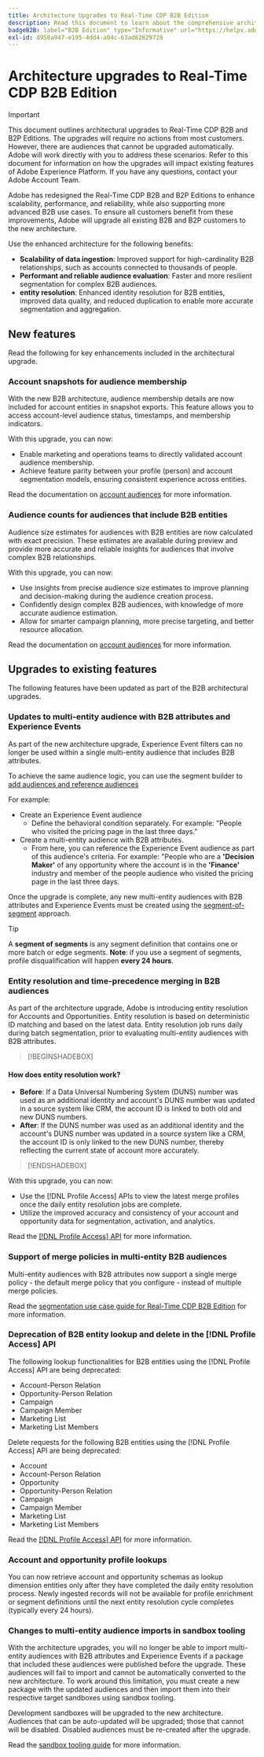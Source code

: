 ```yaml
---
title: Architecture Upgrades to Real-Time CDP B2B Edition
description: Read this document to learn about the comprehensive architecture upgrades to Real-Time CDP B2B Edition.
badgeB2B: label="B2B Edition" type="Informative" url="https://helpx.adobe.com/legal/product-descriptions/real-time-customer-data-platform-b2b-edition-prime-and-ultimate-packages.html newtab=true"
exl-id: d958a947-e195-4dd4-a04c-63ad82829728
---
```

# Architecture upgrades to Real-Time CDP B2B Edition

>[!IMPORTANT]
>
>This document outlines architectural upgrades to Real-Time CDP B2B and B2P Editions. The upgrades will require no actions from most customers. However, there are audiences that cannot be upgraded automatically. Adobe will work directly with you to address these scenarios. Refer to this document for information on how the upgrades will impact existing features of Adobe Experience Platform. If you have any questions, contact your Adobe Account Team.

Adobe has redesigned the Real-Time CDP B2B and B2P Editions to enhance scalability, performance, and reliability, while also supporting more advanced B2B use cases. To ensure all customers benefit from these improvements, Adobe will upgrade all existing B2B and B2P customers to the new architecture.

Use the enhanced architecture for the following benefits:

* **Scalability of data ingestion**: Improved support for high-cardinality B2B relationships, such as accounts connected to thousands of people. 
* **Performant and reliable audience evaluation**: Faster and more resilient segmentation for complex B2B audiences.  
* **entity resolution**: Enhanced identity resolution for B2B entities, improved data quality, and reduced duplication to enable more accurate segmentation and aggregation.  

## New features

Read the following for key enhancements included in the architectural upgrade.

### Account snapshots for audience membership

With the new B2B architecture, audience membership details are now included for account entities in snapshot exports. This feature allows you to access account-level audience status, timestamps, and membership indicators.

With this upgrade, you can now:

* Enable marketing and operations teams to directly validated account audience membership.
* Achieve feature parity between your profile (person) and account segmentation models, ensuring consistent experience across entities.

Read the documentation on [account audiences](../segmentation/types/account-audiences.md) for more information.

### Audience counts for audiences that include B2B entities

Audience size estimates for audiences with B2B entities are now calculated with exact precision. These estimates are available during preview and provide more accurate and reliable insights for audiences that involve complex B2B relationships. 

With this upgrade, you can now: 

* Use insights from precise audience size estimates to improve planning and decision-making during the audience creation process. 
* Confidently design complex B2B audiences, with knowledge of more accurate audience estimation.
* Allow for smarter campaign planning, more precise targeting, and better resource allocation.

Read the documentation on [account audiences](../segmentation/types/account-audiences.md) for more information.

## Upgrades to existing features

The following features have been updated as part of the B2B architectural upgrades.

### Updates to multi-entity audience with B2B attributes and Experience Events

As part of the new architecture upgrade, Experience Event filters can no longer be used within a single multi-entity audience that includes B2B attributes.

To achieve the same audience logic, you can use the segment builder to [add audiences and reference audiences](../segmentation/ui/segment-builder.md#adding-audiences)

For example:

* Create an Experience Event audience
  * Define the behavioral condition separately. For example: "People who visited the pricing page in the last three days."
* Create a multi-entity audience with B2B attributes.
  * From here, you can reference the Experience Event audience as part of this audience's criteria. For example: "People who are a **'Decision Maker'** of any opportunity where the account is in the **'Finance'** industry and member of the people audience who visited the pricing page in the last three days. 

Once the upgrade is complete, any new multi-entity audiences with B2B attributes and Experience Events must be created using the [segment-of-segment](../segmentation/methods/edge-segmentation.md#edge-segmentation-query-types) approach. 

>[!TIP]
>
>A **segment of segments** is any segment definition that contains one or more batch or edge segments. **Note**: if you use a segment of segments, profile disqualification will happen **every 24 hours**.

### Entity resolution and time-precedence merging in B2B audiences

As part of the architecture upgrade, Adobe is introducing entity resolution for Accounts and Opportunities. Entity resolution is based on deterministic ID matching and based on the latest data. Entity resolution job runs daily during batch segmentation, prior to evaluating multi-entity audiences with B2B attributes.

>[!BEGINSHADEBOX]

#### How does entity resolution work?

* **Before**: If a Data Universal Numbering System (DUNS) number was used as an additional identity and account's DUNS number was updated in a source system like CRM, the account ID is linked to both old and new DUNS numbers.
* **After**: If the DUNS number was used as an additional identity and the account's DUNS number was updated in a source system like a CRM, the account ID is only linked to the new DUNS number, thereby reflecting the current state of account more accurately.

>[!ENDSHADEBOX]

With this upgrade, you can now: 

* Use the [!DNL Profile Access] APIs to view the latest merge profiles once the daily entity resolution jobs are complete.
* Utilize the improved accuracy and consistency of your account and opportunity data for segmentation, activation, and analytics.

Read the [[!DNL Profile Access] API](../profile/api/entities.md) for more information.

### Support of merge policies in multi-entity B2B audiences

Multi-entity audiences with B2B attributes now support a single merge policy - the default merge policy that you configure - instead of multiple merge policies.

Read the [segmentation use case guide for Real-Time CDP B2B Edition](./segmentation/b2b.md) for more information.

### Deprecation of B2B entity lookup and delete in the [!DNL Profile Access] API

The following lookup functionalities for B2B entities using the [!DNL Profile Access] API are being deprecated:

* Account-Person Relation  
* Opportunity-Person Relation  
* Campaign  
* Campaign Member  
* Marketing List  
* Marketing List Members  

Delete requests for the following B2B entities using the [!DNL Profile Access] API are being deprecated:

* Account  
* Account-Person Relation  
* Opportunity  
* Opportunity-Person Relation  
* Campaign  
* Campaign Member  
* Marketing List  
* Marketing List Members

Read the [[!DNL Profile Access] API](../profile/api/entities.md) for more information.

### Account and opportunity profile lookups

You can now retrieve account and opportunity schemas as lookup dimension entities only after they have completed the daily entity resolution process. Newly ingested records will not be available for profile enrichment or segment definitions until the next entity resolution cycle completes (typically every 24 hours).

<!-- ### Deprecation of audience creation via API for B2B entities

Creation of audiences using B2B entities via API is being deprecated. The list of affected B2B entities include:

* Account
* Opportunity
* Account-Person Relation
* Opportunity-Person Relation
* Campaign
* Campaign Member
* Marketing List
* Marketing List Member

Read the [segment definitions endpoint API guide](../segmentation/api/segment-definitions.md) for more information. -->

### Changes to multi-entity audience imports in sandbox tooling

With the architecture upgrades, you will no longer be able to import multi-entity audiences with B2B attributes and Experience Events if a package that included these audiences were published before the upgrade. These audiences will fail to import and cannot be automatically converted to the new architecture. To work around this limitation, you must create a new package with the updated audiences and then import them into their respective target sandboxes using sandbox tooling.

Development sandboxes will be upgraded to the new architecture. Audiences that can be auto-updated will be upgraded; those that cannot will be disabled. Disabled audiences must be re-created after the upgrade.

Read the [sandbox tooling guide](../sandboxes/ui/sandbox-tooling.md) for more information.
